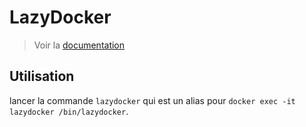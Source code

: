 # LazyDocker

> Voir la [documentation](https://github.com/jesseduffield/lazydocker)

## Utilisation

lancer la commande `lazydocker` qui est un alias pour `docker exec -it lazydocker /bin/lazydocker`.


